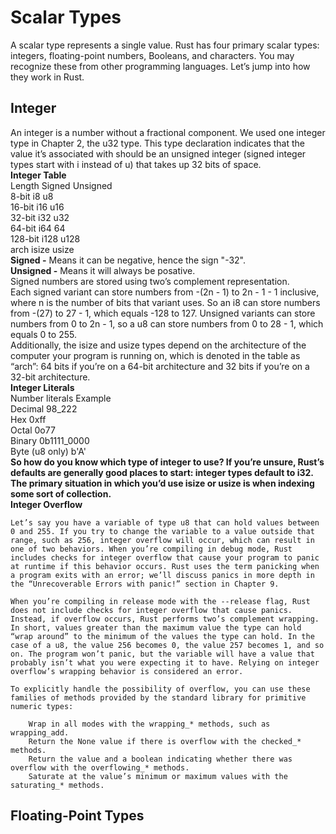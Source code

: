 # Scalar Types        
A scalar type represents a single value. Rust has four primary scalar types: integers, floating-point numbers, Booleans, and characters. You may recognize these from other programming languages. Let’s jump into how they work in Rust.                    
## Integer        
An integer is a number without a fractional component. We used one integer type in Chapter 2, the u32 type. This type declaration indicates that the value it’s associated with should be an unsigned integer (signed integer types start with i instead of u) that takes up 32 bits of space.     
**Integer Table**              
Length	Signed	Unsigned         
8-bit	i8	    u8           
16-bit	i16	    u16         
32-bit	i32	    u32           
64-bit	i64	    64              
128-bit	i128	u128       
arch	isize	usize          
**Signed -** Means it can be negative, hence the sign "-32".                 
**Unsigned -** Means it will always be posative.            
Signed numbers are stored using two’s complement representation.       
Each signed variant can store numbers from -(2n - 1) to 2n - 1 - 1 inclusive, where n is the number of bits that variant uses. So an i8 can store numbers from -(27) to 27 - 1, which equals -128 to 127. Unsigned variants can store numbers from 0 to 2n - 1, so a u8 can store numbers from 0 to 28 - 1, which equals 0 to 255.             
Additionally, the isize and usize types depend on the architecture of the computer your program is running on, which is denoted in the table as “arch”: 64 bits if you’re on a 64-bit architecture and 32 bits if you’re on a 32-bit architecture.           
**Integer Literals**          
Number literals	Example               
Decimal	        98_222          
Hex	            0xff          
Octal	        0o77             
Binary	        0b1111_0000            
Byte (u8 only)	b'A'                
**So how do you know which type of integer to use? If you’re unsure, Rust’s defaults are generally good places to start: integer types default to i32. The primary situation in which you’d use isize or usize is when indexing some sort of collection.**              
**Integer Overflow**
```
Let’s say you have a variable of type u8 that can hold values between 0 and 255. If you try to change the variable to a value outside that range, such as 256, integer overflow will occur, which can result in one of two behaviors. When you’re compiling in debug mode, Rust includes checks for integer overflow that cause your program to panic at runtime if this behavior occurs. Rust uses the term panicking when a program exits with an error; we’ll discuss panics in more depth in the “Unrecoverable Errors with panic!” section in Chapter 9.

When you’re compiling in release mode with the --release flag, Rust does not include checks for integer overflow that cause panics. Instead, if overflow occurs, Rust performs two’s complement wrapping. In short, values greater than the maximum value the type can hold “wrap around” to the minimum of the values the type can hold. In the case of a u8, the value 256 becomes 0, the value 257 becomes 1, and so on. The program won’t panic, but the variable will have a value that probably isn’t what you were expecting it to have. Relying on integer overflow’s wrapping behavior is considered an error.

To explicitly handle the possibility of overflow, you can use these families of methods provided by the standard library for primitive numeric types:

    Wrap in all modes with the wrapping_* methods, such as wrapping_add.
    Return the None value if there is overflow with the checked_* methods.
    Return the value and a boolean indicating whether there was overflow with the overflowing_* methods.
    Saturate at the value’s minimum or maximum values with the saturating_* methods.
```
## Floating-Point Types